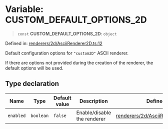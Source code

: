 # Variable: CUSTOM_DEFAULT_OPTIONS_2D

> `const` **CUSTOM_DEFAULT_OPTIONS_2D**: `object`

Defined in: [renderers/2d/AsciiRenderer2D.ts:12](https://github.com/humanbydefinition/p5.asciify/blob/d2d077c11ae8590b274a069af51d844232880b9e/src/lib/renderers/2d/AsciiRenderer2D.ts#L12)

Default configuration options for `"custom2D"` ASCII renderer.

If there are options not provided during the creation of the renderer, the default options will be used.

## Type declaration

| Name                           | Type      | Default value | Description                 | Defined in                                                                                                                                                                      |
| ------------------------------ | --------- | ------------- | --------------------------- | ------------------------------------------------------------------------------------------------------------------------------------------------------------------------------- |
| <a id="enabled"></a> `enabled` | `boolean` | `false`       | Enable/disable the renderer | [renderers/2d/AsciiRenderer2D.ts:14](https://github.com/humanbydefinition/p5.asciify/blob/d2d077c11ae8590b274a069af51d844232880b9e/src/lib/renderers/2d/AsciiRenderer2D.ts#L14) |
